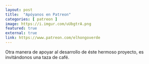 ```yaml
---
layout: post
title:  "Apóyanos en Patreon"
categories: [ patreon ]
image: https://i.imgur.com/uUbgtrA.png
featured: true
external: true
link: https://www.patreon.com/elhongoverde
---
```


Otra manera de apoyar al desarrollo de éste hermoso proyecto, es invitándonos una taza de café.